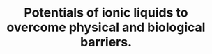 ---
authors: Beaven E, Kumar R, An JM, Mendoza H, Sutradhar SC, Choi W, Narayan M, Lee
  YK, Nurunnabi M
carousel: false
doi: 10.1016/j.addr.2023.115157
featured: false
journal: Advanced drug delivery reviews
keywords: '["Administration, Cutaneous", "Biological barrier", "Ionic liquid", "Ionic
  Liquids", "Local delivery", "Noninvasive delivery", "Drug Delivery Systems", "Systemic
  delivery", "Humans"]'
landmark: false
layout: '@/layouts/Publication.astro'
page: '115157'
pmcid: PMC10787599
pmid: 38104896
r03: R03OD032624
title: Potentials of ionic liquids to overcome physical and biological barriers.
volume: '204'
year: 2024
---